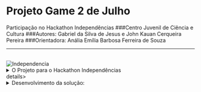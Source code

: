 # Projeto Game 2 de Julho
Participação no Hackathon Independências
###Centro Juvenil de Ciência e Cultura
###Autores:  Gabriel da Silva de Jesus e John Kauan Cerqueira Pereira
###Orientadora:  Anália Emília Barbosa Ferreira de Souza
<hr>
<br>
<img src="https://i.ytimg.com/vi/il67zC-ls_w/sddefault.jpg" alt="Independencia">

<details>
<summary>O Projeto para o Hackathon Independências</summary>
É um projeto que utiliza a robótica para vivenciar os acontecimentos do dia 2 de julho de 1823 (independência da Bahia),  ou seja , estamos desenvolvendo um Game interativo com a automação do Arduino (Hardware)  aliado a ferramenta Pictoblox(software).
Essa iniciativa é fruto da participação do **Hackathon Independências**, que ocorrerá em 20 e 21 de setembro de 2023, e atende os seguintes pré-requisitos:
1º O game será dividido em 8 fases;
2º Deverá tratar dos personagens históricos (Maria Quitéria, Maria Felipa, Joana Angélica, Corneteiro Lopes, entre outros);
3º Produzir interação do kit Arduino (Sensores e atuadores) com o Jogo;
4º Desenvolver um Pich do Projeto e apresentar no Hackathon Independências.
</details>details>

<details>
<summary>Desenvolvimento da solução:</summary>
> 1.	Utilizamos o Design Thinking, adaptado a nossa realidade.
a.	Primeira fase -  Empatia: Acostumamos com o tema do hackathon, através de pesquisa  com vídeos e textos sobre o assunto e várias discussões em grupo para definir o que fazer
b.	Segunda fase - Definir: Como foi escolhido a solução para o hackathon Independências? 
c.	Fizemos varias reuniões de Brainstorms
d.	Terceira fase - Idealizar: Formou a solução que é uma ferramenta educacional para disciplina de história que tem como tema a independência da Bahia, ou seja, a gamificação com robótica com um jogo iterativo com o software (pictoblox) e hardware (plataforma arduino).
e.	Quarta fase - Prototipar - Definimos a função de cada participante:
f.	Gabriel responsável pela construção da ferramenta e o John responsável pelo conteúdo da solução
g.	E assim construímos o Game dois de julho
> 2.	Quinta e última fase - Teste: esta é a parte final onde testamos o jogo com alunos do CJCC Feira
> 3.	Registro das fase feito no feito no github
</details>



